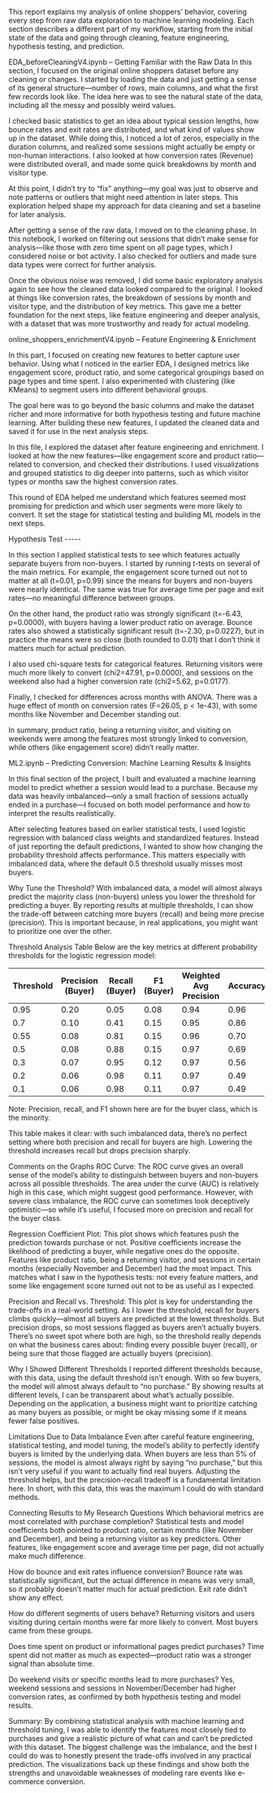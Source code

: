 This report explains my analysis of online shoppers’ behavior, covering every step from raw data exploration to machine learning modeling. Each section describes a different part of my workflow, starting from the initial state of the data and going through cleaning, feature engineering, hypothesis testing, and prediction.

EDA_beforeCleaningV4.ipynb – Getting Familiar with the Raw Data
In this section, I focused on the original online shoppers dataset before any cleaning or changes. I started by loading the data and just getting a sense of its general structure—number of rows, main columns, and what the first few records look like. The idea here was to see the natural state of the data, including all the messy and possibly weird values.

I checked basic statistics to get an idea about typical session lengths, how bounce rates and exit rates are distributed, and what kind of values show up in the dataset. While doing this, I noticed a lot of zeros, especially in the duration columns, and realized some sessions might actually be empty or non-human interactions. I also looked at how conversion rates (Revenue) were distributed overall, and made some quick breakdowns by month and visitor type.

At this point, I didn’t try to “fix” anything—my goal was just to observe and note patterns or outliers that might need attention in later steps. This exploration helped shape my approach for data cleaning and set a baseline for later analysis.

After getting a sense of the raw data, I moved on to the cleaning phase. In this notebook, I worked on filtering out sessions that didn’t make sense for analysis—like those with zero time spent on all page types, which I considered noise or bot activity. I also checked for outliers and made sure data types were correct for further analysis.

Once the obvious noise was removed, I did some basic exploratory analysis again to see how the cleaned data looked compared to the original. I looked at things like conversion rates, the breakdown of sessions by month and visitor type, and the distribution of key metrics. This gave me a better foundation for the next steps, like feature engineering and deeper analysis, with a dataset that was more trustworthy and ready for actual modeling.

online_shoppers_enrichmentV4.ipynb – Feature Engineering & Enrichment

In this part, I focused on creating new features to better capture user behavior. Using what I noticed in the earlier EDA, I designed metrics like engagement score, product ratio, and some categorical groupings based on page types and time spent. I also experimented with clustering (like KMeans) to segment users into different behavioral groups.

The goal here was to go beyond the basic columns and make the dataset richer and more informative for both hypothesis testing and future machine learning. After building these new features, I updated the cleaned data and saved it for use in the next analysis steps.

In this file, I explored the dataset after feature engineering and enrichment. I looked at how the new features—like engagement score and product ratio—related to conversion, and checked their distributions. I used visualizations and grouped statistics to dig deeper into patterns, such as which visitor types or months saw the highest conversion rates.

This round of EDA helped me understand which features seemed most promising for prediction and which user segments were more likely to convert. It set the stage for statistical testing and building ML models in the next steps.


Hypothesis Test -----

In this section I applied statistical tests to see which features actually separate buyers from non-buyers. I started by running t-tests on several of the main metrics. For example, the engagement score turned out not to matter at all (t=0.01, p=0.99) since the means for buyers and non-buyers were nearly identical. The same was true for average time per page and exit rates—no meaningful difference between groups.

On the other hand, the product ratio was strongly significant (t=-6.43, p=0.0000), with buyers having a lower product ratio on average. Bounce rates also showed a statistically significant result (t=-2.30, p=0.0227), but in practice the means were so close (both rounded to 0.01) that I don’t think it matters much for actual prediction.

I also used chi-square tests for categorical features. Returning visitors were much more likely to convert (chi2=47.91, p=0.0000), and sessions on the weekend also had a higher conversion rate (chi2=5.62, p=0.0177).

Finally, I checked for differences across months with ANOVA. There was a huge effect of month on conversion rates (F=26.05, p < 1e-43), with some months like November and December standing out.

In summary, product ratio, being a returning visitor, and visiting on weekends were among the features most strongly linked to conversion, while others (like engagement score) didn’t really matter.

ML2.ipynb – Predicting Conversion: Machine Learning Results & Insights

In this final section of the project, I built and evaluated a machine learning model to predict whether a session would lead to a purchase. Because my data was heavily imbalanced—only a small fraction of sessions actually ended in a purchase—I focused on both model performance and how to interpret the results realistically.

After selecting features based on earlier statistical tests, I used logistic regression with balanced class weights and standardized features. Instead of just reporting the default predictions, I wanted to show how changing the probability threshold affects performance. This matters especially with imbalanced data, where the default 0.5 threshold usually misses most buyers.

Why Tune the Threshold?
With imbalanced data, a model will almost always predict the majority class (non-buyers) unless you lower the threshold for predicting a buyer. By reporting results at multiple thresholds, I can show the trade-off between catching more buyers (recall) and being more precise (precision). This is important because, in real applications, you might want to prioritize one over the other.

Threshold Analysis Table
Below are the key metrics at different probability thresholds for the logistic regression model:

| Threshold | Precision (Buyer) | Recall (Buyer) | F1 (Buyer) | Weighted Avg Precision | Accuracy |
| --------- | ----------------- | -------------- | ---------- | ---------------------- | -------- |
| 0.95      | 0.20              | 0.05           | 0.08       | 0.94                   | 0.96     |
| 0.7       | 0.10              | 0.41           | 0.15       | 0.95                   | 0.86     |
| 0.55      | 0.08              | 0.81           | 0.15       | 0.96                   | 0.70     |
| 0.5       | 0.08              | 0.88           | 0.15       | 0.97                   | 0.69     |
| 0.3       | 0.07              | 0.95           | 0.12       | 0.97                   | 0.56     |
| 0.2       | 0.06              | 0.98           | 0.11       | 0.97                   | 0.49     |
| 0.1       | 0.06              | 0.98           | 0.11       | 0.97                   | 0.49     |


Note: Precision, recall, and F1 shown here are for the buyer class, which is the minority.

This table makes it clear: with such imbalanced data, there’s no perfect setting where both precision and recall for buyers are high. Lowering the threshold increases recall but drops precision sharply.

Comments on the Graphs
ROC Curve:
The ROC curve gives an overall sense of the model’s ability to distinguish between buyers and non-buyers across all possible thresholds. The area under the curve (AUC) is relatively high in this case, which might suggest good performance. However, with severe class imbalance, the ROC curve can sometimes look deceptively optimistic—so while it’s useful, I focused more on precision and recall for the buyer class.

Regression Coefficient Plot:
This plot shows which features push the prediction towards purchase or not. Positive coefficients increase the likelihood of predicting a buyer, while negative ones do the opposite. Features like product ratio, being a returning visitor, and sessions in certain months (especially November and December) had the most impact. This matches what I saw in the hypothesis tests: not every feature matters, and some like engagement score turned out not to be as useful as I expected.

Precision and Recall vs. Threshold:
This plot is key for understanding the trade-offs in a real-world setting. As I lower the threshold, recall for buyers climbs quickly—almost all buyers are predicted at the lowest thresholds. But precision drops, so most sessions flagged as buyers aren’t actually buyers. There’s no sweet spot where both are high, so the threshold really depends on what the business cares about: finding every possible buyer (recall), or being sure that those flagged are actually buyers (precision).

Why I Showed Different Thresholds
I reported different thresholds because, with this data, using the default threshold isn’t enough. With so few buyers, the model will almost always default to “no purchase.” By showing results at different levels, I can be transparent about what’s actually possible. Depending on the application, a business might want to prioritize catching as many buyers as possible, or might be okay missing some if it means fewer false positives.

Limitations Due to Data Imbalance
Even after careful feature engineering, statistical testing, and model tuning, the model’s ability to perfectly identify buyers is limited by the underlying data. When buyers are less than 5% of sessions, the model is almost always right by saying “no purchase,” but this isn’t very useful if you want to actually find real buyers. Adjusting the threshold helps, but the precision-recall tradeoff is a fundamental limitation here. In short, with this data, this was the maximum I could do with standard methods.

Connecting Results to My Research Questions
Which behavioral metrics are most correlated with purchase completion?
Statistical tests and model coefficients both pointed to product ratio, certain months (like November and December), and being a returning visitor as key predictors. Other features, like engagement score and average time per page, did not actually make much difference.

How do bounce and exit rates influence conversion?
Bounce rate was statistically significant, but the actual difference in means was very small, so it probably doesn’t matter much for actual prediction. Exit rate didn’t show any effect.

How do different segments of users behave?
Returning visitors and users visiting during certain months were far more likely to convert. Most buyers came from these groups.

Does time spent on product or informational pages predict purchases?
Time spent did not matter as much as expected—product ratio was a stronger signal than absolute time.

Do weekend visits or specific months lead to more purchases?
Yes, weekend sessions and sessions in November/December had higher conversion rates, as confirmed by both hypothesis testing and model results.

Summary:
By combining statistical analysis with machine learning and threshold tuning, I was able to identify the features most closely tied to purchases and give a realistic picture of what can and can’t be predicted with this dataset. The biggest challenge was the imbalance, and the best I could do was to honestly present the trade-offs involved in any practical prediction. The visualizations back up these findings and show both the strengths and unavoidable weaknesses of modeling rare events like e-commerce conversion.
